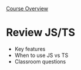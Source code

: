[Course Overview](../index.md)
# Review JS/TS
* Key features
* When to use JS vs TS
* Classroom questions